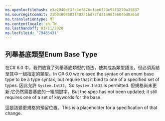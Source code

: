 ```yaml
---
ms.openlocfilehash: e3a2040df3fc4ef876c1ae6f23c94f3270a35837
ms.sourcegitcommit: 21b04008503f402a1bd72fd31496f5604bd8a6ad
ms.translationtype: MT
ms.contentlocale: zh-TW
ms.lasthandoff: 03/11/2020
ms.locfileid: "79485431"
---
```

## <a name="enum-base-type"></a><span data-ttu-id="19cd6-101">列舉基底類型</span><span class="sxs-lookup"><span data-stu-id="19cd6-101">Enum Base Type</span></span>

<span data-ttu-id="19cd6-102">在C# 6.0 中，我們放寬了列舉基底類型的語法，使其成為類型語法，但必須系結至其中一組指定的類型。</span><span class="sxs-lookup"><span data-stu-id="19cd6-102">In C# 6.0 we relaxed the syntax of an enum base type to be a type syntax, but require that it bind to one of a specified set of types.</span></span> <span data-ttu-id="19cd6-103">因此允許 `System.Int32`。</span><span class="sxs-lookup"><span data-stu-id="19cd6-103">So `System.Int32` is permitted.</span></span> <span data-ttu-id="19cd6-104">但規格尚未更新;它仍然需要基底的一組關鍵字。</span><span class="sxs-lookup"><span data-stu-id="19cd6-104">But the spec has not been updated; it still requires one of a set of keywords for the base.</span></span>

<span data-ttu-id="19cd6-105">這是該變更規格的預留位置。</span><span class="sxs-lookup"><span data-stu-id="19cd6-105">This is a placeholder for a specification of that change.</span></span>

